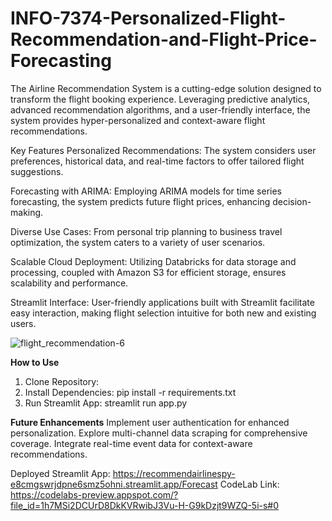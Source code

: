 # INFO-7374-Personalized-Flight-Recommendation-and-Flight-Price-Forecasting

The Airline Recommendation System is a cutting-edge solution designed to transform the flight booking experience. Leveraging predictive analytics, advanced recommendation algorithms, and a user-friendly interface, the system provides hyper-personalized and context-aware flight recommendations.

Key Features
Personalized Recommendations: The system considers user preferences, historical data, and real-time factors to offer tailored flight suggestions.

Forecasting with ARIMA: Employing ARIMA models for time series forecasting, the system predicts future flight prices, enhancing decision-making.

Diverse Use Cases: From personal trip planning to business travel optimization, the system caters to a variety of user scenarios.

Scalable Cloud Deployment: Utilizing Databricks for data storage and processing, coupled with Amazon S3 for efficient storage, ensures scalability and performance.

Streamlit Interface: User-friendly applications built with Streamlit facilitate easy interaction, making flight selection intuitive for both new and existing users.

![flight_recommendation-6](https://github.com/AlgoDM-Fall2023-Team3/INFO-7374-Personalized-Flight-Recommendation-and-Flight-Price-Forecasting/assets/114268019/6caf5ebc-368d-4298-a5bd-1ac6266b10c7)


**How to Use**
1. Clone Repository:
2. Install Dependencies:
    pip install -r requirements.txt
3. Run Streamlit App:
streamlit run app.py

**Future Enhancements**
Implement user authentication for enhanced personalization.
Explore multi-channel data scraping for comprehensive coverage.
Integrate real-time event data for context-aware recommendations.

Deployed Streamlit App: https://recommendairlinespy-e8cmgswrjdpne6smz5ohni.streamlit.app/Forecast
CodeLab Link: https://codelabs-preview.appspot.com/?file_id=1h7MSi2DCUrD8DkKVRwibJ3Vu-H-G9kDzjt9WZQ-5i-s#0
